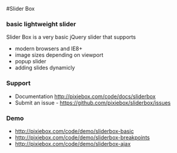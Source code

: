 #Slider Box
### basic lightweight slider

Slider Box is a very basic jQuery slider that supports
* modern browsers and IE8+
* image sizes depending on viewport
* popup slider
* adding slides dynamicly

### Support
* Documentation http://pixiebox.com/code/docs/sliderbox
* Submit an issue - https://github.com/pixiebox/sliderbox/issues

### Demo
* http://pixiebox.com/code/demo/sliderbox-basic
* http://pixiebox.com/code/demo/sliderbox-breakpoints
* http://pixiebox.com/code/demo/sliderbox-ajax